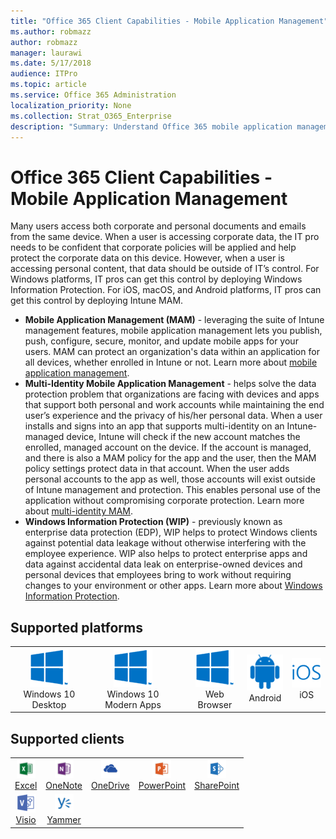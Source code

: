 ```yaml
---
title: "Office 365 Client Capabilities - Mobile Application Management"
ms.author: robmazz
author: robmazz
manager: laurawi
ms.date: 5/17/2018
audience: ITPro
ms.topic: article
ms.service: Office 365 Administration
localization_priority: None
ms.collection: Strat_O365_Enterprise
description: "Summary: Understand Office 365 mobile application management"
---
```


# Office 365 Client Capabilities - Mobile Application Management

Many users access both corporate and personal documents and emails from the same device. When a user is accessing corporate data, the IT pro needs to be confident that corporate policies will be applied and help protect the corporate data on this device. However, when a user is accessing personal content, that data should be outside of IT’s control. For Windows platforms, IT pros can get this control by deploying Windows Information Protection. For iOS, macOS, and Android platforms, IT pros can get this control by deploying Intune MAM.

- **Mobile Application Management (MAM)** - leveraging the suite of Intune management features, mobile application management lets you publish, push, configure, secure, monitor, and update mobile apps for your users. MAM can protect an organization's data within an application for all devices, whether enrolled in Intune or not. Learn more about [mobile application management](https://docs.microsoft.com/intune/mam-faq).
- **Multi-Identity Mobile Application Management** - helps solve the data protection problem that organizations are facing with devices and apps that support both personal and work accounts while maintaining the end user’s experience and the privacy of his/her personal data. When a user installs and signs into an app that supports multi-identity on an Intune-managed device, Intune will check if the new account matches the enrolled, managed account on the device. If the account is managed, and there is also a MAM policy for the app and the user, then the MAM policy settings protect data in that account. When the user adds personal accounts to the app as well, those accounts will exist outside of Intune management and protection. This enables personal use of the application without compromising corporate protection. Learn more about [multi-identity MAM](https://docs.microsoft.com/intune/app-protection-policy).
- **Windows Information Protection (WIP)** - previously known as enterprise data protection (EDP), WIP helps to protect Windows clients against potential data leakage without otherwise interfering with the employee experience. WIP also helps to protect enterprise apps and data against accidental data leak on enterprise-owned devices and personal devices that employees bring to work without requiring changes to your environment or other apps. Learn more about [Windows Information Protection](https://docs.microsoft.com/windows/security/information-protection/windows-information-protection/protect-enterprise-data-using-wip).

## Supported platforms

| | | | | | |
|:---:|:---:|:---:|:---:|:---:|:---:|
| ![Windows icon](images/windows_62x62.png) <br> Windows 10 Desktop | ![Windows icon](images/windows_62x62.png) <br> Windows 10 Modern Apps | | ![Windows icon](images/windows_62x62.png) <br> Web Browser | ![Android icon](images/android_62x62.png) <br> Android | ![iOS icon](images/ios_62x62.png) <br> iOS | ![Windows icon](images/windows_62x62.png) <br> macOS |


## Supported clients

| | | | | |
|:---:|:---:|:---:|:---:|:---:|
| [![Excel icon](images/o365-excel-30x30.png)](https://products.office.com/excel) <br> [Excel](https://products.office.com/excel)| ![OneNote icon](images/o365-onenote-30x30.png) <br> [OneNote](https://support.office.com/onenote) |[![OneDrive for Business icon](images/o365-onedrive-30x30.png)](https://onedrive.live.com/about/business/) <br> [OneDrive](https://onedrive.live.com/about/business/) |[![PowerPoint icon](images/o365-powerpoint-30x30.png)](https://products.office.com/powerpoint) <br> [PowerPoint](https://products.office.com/powerpoint) |[![SharePoint icon](images/o365-sharepoint-30x30.png)](https://docs.microsoft.com/sharepoint/) <br> [SharePoint](https://docs.microsoft.com/sharepoint/) | [![Visio icon](images/o365-visio-30x30.png)](https://products.office.com/visio/flowchart-software) <br> [Visio](https://products.office.com/visio/flowchart-software)
|[![Visio icon](images/o365-visio-30x30.png)](https://products.office.com/visio/flowchart-software) <br> [Visio](https://products.office.com/visio/flowchart-software)|[![Yammer icon](images/o365-yammer-30x30.png)](https://products.office.com/yammer/yammer-overview) <br> [Yammer]((https://products.office.com/yammer/yammer-overview))